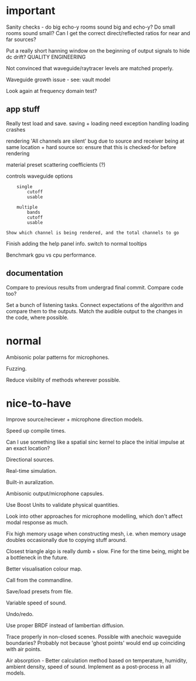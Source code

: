 important
=========

Sanity checks - do big echo-y rooms sound big and echo-y? Do small rooms sound
small? Can I get the correct direct/reflected ratios for near and far sources?

Put a really short hanning window on the beginning of output signals to hide
dc drift? QUALITY ENGINEERING

Not convinced that waveguide/raytracer levels are matched properly.

Waveguide growth issue - see: vault model

Look again at frequency domain test?

app stuff
---------

Really test load and save.
    saving + loading need exception handling
    loading crashes

rendering
    'All channels are silent' bug
        due to source and receiver being at same location + hard source
        so: ensure that this is checked-for before rendering

material preset scattering coefficients (?)

controls
    waveguide options

        single
            cutoff
            usable

        multiple
            bands
            cutoff
            usable

    Show which channel is being rendered, and the total channels to go

Finish adding the help panel info.
    switch to normal tooltips

Benchmark gpu vs cpu performance.

documentation
-------------

Compare to previous results from undergrad final commit. Compare code too?

Set a bunch of listening tasks.
    Connect expectations of the algorithm and compare them to the outputs.
    Match the audible output to the changes in the code, where possible.

normal
======

Ambisonic polar patterns for microphones.

Fuzzing.

Reduce visiblity of methods wherever possible.

nice-to-have
============

Improve source/reciever + microphone direction models.

Speed up compile times.

Can I use something like a spatial sinc kernel to place the initial impulse at
an exact location?

Directional sources.

Real-time simulation.

Built-in auralization.

Ambisonic output/microphone capsules.

Use Boost Units to validate physical quantities.

Look into other approaches for microphone modelling, which don't affect modal
response as much.

Fix high memory usage when constructing mesh, i.e. when memory usage doubles
occasionally due to copying stuff around.

Closest triangle algo is really dumb + slow.
Fine for the time being, might be a bottleneck in the future.

Better visualisation colour map.

Call from the commandline.

Save/load presets from file.

Variable speed of sound.

Undo/redo.

Use proper BRDF instead of lambertian diffusion.

Trace properly in non-closed scenes.
Possible with anechoic waveguide boundaries?
Probably not because 'ghost points' would end up coinciding with air points.

Air absorption - Better calculation method based on temperature, humidity,
ambient density, speed of sound.
Implement as a post-process in all models.
